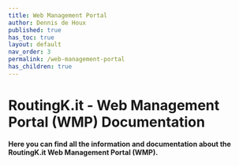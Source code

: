 ```yaml
---
title: Web Management Portal
author: Dennis de Houx
published: true
has_toc: true
layout: default
nav_order: 3
permalink: /web-management-portal
has_children: true
---
```


# RoutingK.it - Web Management Portal (WMP) Documentation

**Here you can find all the information and documentation about the RoutingK.it Web Management Portal (WMP).**

<!--
## Installation

### From Source

### Docker

## Configuration

### Default Settings

### Integrations

## Filters

## BGP Communities
//-->
